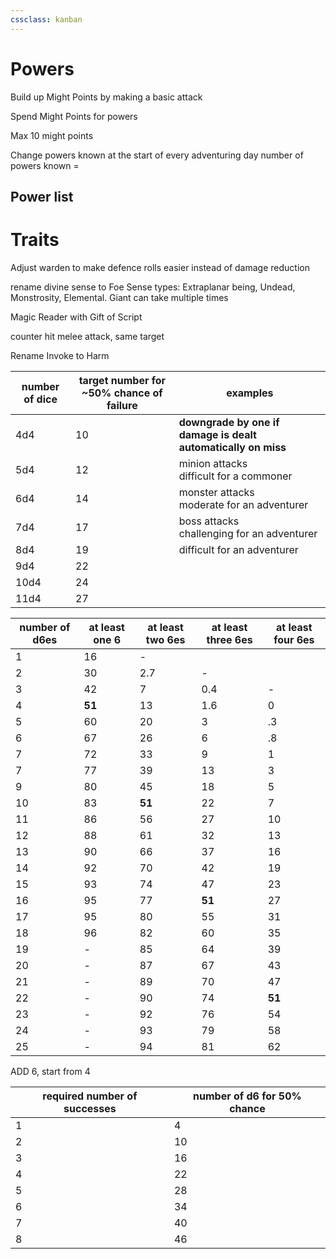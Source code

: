 ```yaml
---
cssclass: kanban
---
```

# Powers

Build up Might Points by making a basic attack

Spend Might Points for powers

Max 10 might points

Change powers known at the start of every adventuring day
number of powers known = 

## Power list
# Traits
Adjust warden to make defence rolls easier instead of damage reduction

rename divine sense to Foe Sense
types: Extraplanar being, Undead, Monstrosity, Elemental. Giant
can take multiple times

Magic Reader with Gift of Script

counter hit melee attack, same target

Rename Invoke to Harm


| number of dice | target number for ~50% chance of failure | examples                                                      |
| -------------- | ---------------------------------------- | ------------------------------------------------------------- |
| 4d4            | 10                                       | **downgrade by one if damage is dealt automatically on miss** |
| 5d4            | 12                                       | minion attacks <br> difficult for a commoner                  |
| 6d4            | 14                                       | monster attacks <br> moderate for an adventurer               |
| 7d4            | 17                                       | boss attacks <br> challenging for an adventurer               |
| 8d4            | 19                                       | difficult for an adventurer                                   |
| 9d4            | 22                                       |                                                               |
| 10d4           | 24                                       |                                                               |
| 11d4           | 27                                       |                                                               |

| number of d6es | at least one 6 | at least two 6es | at least three 6es | at least four 6es |
| -------------- | -------------- | ---------------- | ------------------ | ----------------- |
| 1              | 16             | -                |                    |                   |
| 2              | 30             | 2.7              | -                  |                   |
| 3              | 42             | 7                | 0.4                | -                 |
| 4              | **51**         | 13               | 1.6                | 0                 |
| 5              | 60             | 20               | 3                  | .3                |
| 6              | 67             | 26               | 6                  | .8                |
| 7              | 72             | 33               | 9                  | 1                 |
| 7              | 77             | 39               | 13                 | 3                 |
| 9              | 80             | 45               | 18                 | 5                 |
| 10             | 83             | **51**           | 22                 | 7                 |
| 11             | 86             | 56               | 27                 | 10                |
| 12             | 88             | 61               | 32                 | 13                |
| 13             | 90             | 66               | 37                 | 16                |
| 14             | 92             | 70               | 42                 | 19                |
| 15             | 93             | 74               | 47                 | 23                |
| 16             | 95             | 77               | **51**             | 27                | 
| 17             | 95             | 80               | 55                 | 31                |
| 18             | 96             | 82               | 60                 | 35                |
| 19             | -              | 85               | 64                 | 39                |
| 20             | -              | 87               | 67                 | 43                |
| 21             | -              | 89               | 70                 | 47                |
| 22             | -              | 90               | 74                 | **51**            |
| 23             | -              | 92               | 76                 | 54                |
| 24             | -              | 93               | 79                 | 58                |
| 25             | -              | 94               | 81                 | 62                |


ADD 6, start from 4

| required number of successes | number of d6 for 50% chance |
| ---------------------------- | --------------------------- |
| 1                            | 4                           |
| 2                            | 10                          |
| 3                            | 16                          |
| 4                            | 22                          |
| 5                            | 28                          | 
| 6                            | 34                          |
| 7                            | 40                          |
| 8                            | 46                          |
